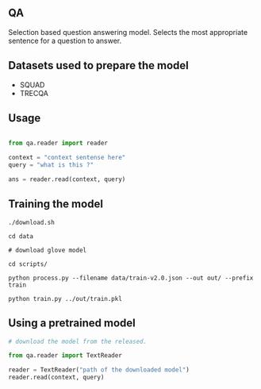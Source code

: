 ## QA

Selection based question answering model. Selects the most appropriate sentence for a question to answer.

## Datasets used to prepare the model

* SQUAD
* TRECQA

## Usage

```python

from qa.reader import reader

context = "context sentense here"
query = "what is this ?"

ans = reader.read(context, query)

```

## Training the model 

```
./download.sh

cd data

# download glove model

cd scripts/

python process.py --filename data/train-v2.0.json --out out/ --prefix train

python train.py ../out/train.pkl

```

## Using a pretrained model

``` python
# download the model from the released.

from qa.reader import TextReader

reader = TextReader("path of the downloaded model")
reader.read(context, query)

```
